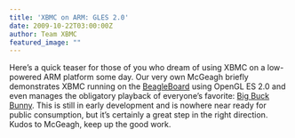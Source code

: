 ```yaml
---
title: 'XBMC on ARM: GLES 2.0'
date: 2009-10-22T03:00:00Z
author: Team XBMC
featured_image: ""
---
```

Here’s a quick teaser for those of you who dream of using XBMC on a low-powered ARM platform some day. Our very own McGeagh briefly demonstrates XBMC running on the [BeagleBoard](http://beagleboard.org) using OpenGL ES 2.0 and even manages the obligatory playback of everyone’s favorite: [Big Buck Bunny](https://peach.blender.org/). This is still in early development and is nowhere near ready for public consumption, but it’s certainly a great step in the right direction. Kudos to McGeagh, keep up the good work.

  

 